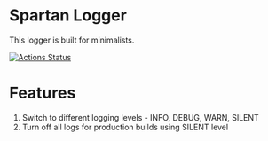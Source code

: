 # Spartan Logger
This logger is built for minimalists.

[![Actions Status](https://github.com/anirudh-janga/minimalist-logger/workflows/CI/badge.svg)](https://github.com/anirudh-janga/minimalist-logger/actions)

# Features

1. Switch to different logging levels - INFO, DEBUG, WARN, SILENT
2. Turn off all logs for production builds using SILENT level
